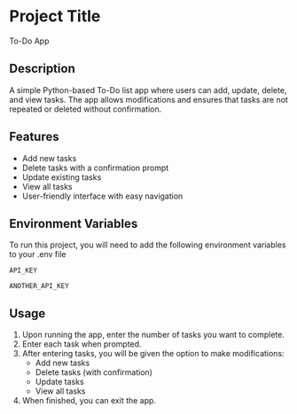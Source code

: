 
# Project Title

To-Do App


## Description

A simple Python-based To-Do list app where users can add, update, delete, and view tasks. The app allows modifications and ensures that tasks are not repeated or deleted without confirmation.

## Features

- Add new tasks
- Delete tasks with a confirmation prompt
- Update existing tasks
- View all tasks
- User-friendly interface with easy navigation

## Environment Variables

To run this project, you will need to add the following environment variables to your .env file

`API_KEY`

`ANOTHER_API_KEY`


## Usage

1. Upon running the app, enter the number of tasks you want to complete.
2. Enter each task when prompted.
3. After entering tasks, you will be given the option to make modifications:
   - Add new tasks
   - Delete tasks (with confirmation)
   - Update tasks
   - View all tasks
4. When finished, you can exit the app.
